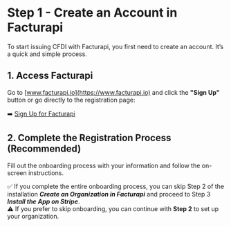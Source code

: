 # Step 1 - Create an Account in Facturapi

To start issuing CFDI with Facturapi, you first need to create an account. It’s a quick and simple process.

## 1. Access Facturapi  

Go to [www.facturapi.io](https://www.facturapi.io) and click the **"Sign Up"** button or go directly to the registration page:  

➡️ [Sign Up for Facturapi](https://facturapi.io/register)  

## 2. Complete the Registration Process (Recommended)  

Fill out the onboarding process with your information and follow the on-screen instructions.  

✅ If you complete the entire onboarding process, you can skip Step 2 of the installation _**Create an Organization in Facturapi**_ and proceed to Step 3 _**Install the App on Stripe**_.  
⚠️ If you prefer to skip onboarding, you can continue with **Step 2** to set up your organization.